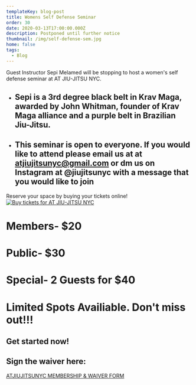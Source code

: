 ```yaml
---
templateKey: blog-post
title: Womens Self Defense Seminar
order: 30
date: 2020-03-13T17:00:00.000Z
description: Postponed until further notice
thumbnail: /img/self-defense-sem.jpg
home: false
tags:
  - Blog
---
```

Guest Instructor Sepi Melamed will be stopping to host a women's self defense seminar at AT JIU-JITSU NYC.

* ## Sepi is a 3rd degree black belt in Krav Maga, awarded by John Whitman, founder of Krav Maga alliance and a purple belt in Brazilian Jiu-Jitsu.
* ## This seminar is open to everyone. If you would like to attend please email us at at atjiujitsunyc@gmail.com or dm us on Instagram at @jiujitsunyc with a message that you would like to join

Reserve your space by buying your tickets online!<br>
<a href="https://buytickets.at/atjiujitsunyc" title="Buy tickets for AT JIU-JITSU NYC"><img src="https://app.tickettailor.com/images/btns/bt_re.gif" alt="Buy tickets for AT JIU-JITSU NYC" /></a>

# Members- $20

# Public- $30

# Special- 2 Guests for $40

# Limited Spots Availiable. Don't miss out!!!

## Get started now!

## Sign the waiver here:

<a
            href="javascript:void(
        window.open(
          'https://form.jotform.com/atjiujitsudev/studio-membership',
          'blank',
          'scrollbars=yes,
          toolbar=no,
          width=700,
          height=500'
        )
      )
    "
          >
ATJIUJITSUNYC MEMBERSHIP & WAIVER FORM
</a>

<br>
